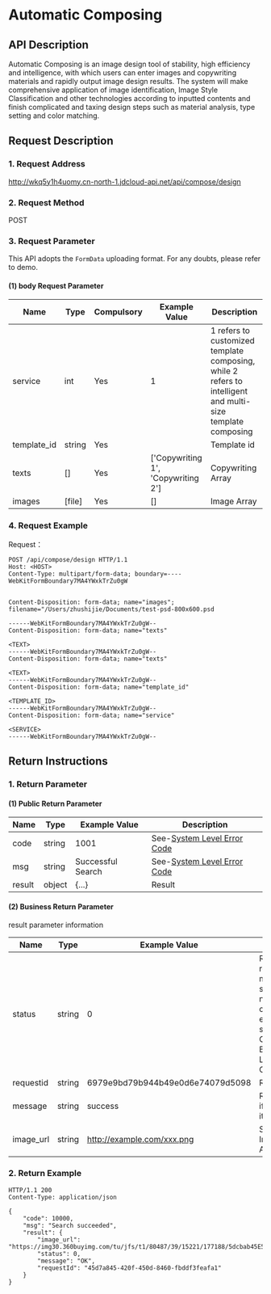 # Automatic Composing


## API Description
Automatic Composing is an image design tool of stability, high efficiency and intelligence, with which users can enter images and copywriting materials and rapidly output image design results. The system will make comprehensive application of image identification, Image Style Classification and other technologies according to inputted contents and finish complicated and taxing design steps such as material analysis, type setting and color matching.

## Request Description

### 1. Request Address
http://wkq5y1h4uomy.cn-north-1.jdcloud-api.net/api/compose/design

### 2. Request Method
POST

### 3. Request Parameter
This API adopts the `FormData` uploading format. For any doubts, please refer to demo.

#### (1) body Request Parameter
|Name|Type|Compulsory|Example Value|Description|
|---|---|---|---|---|
|service|int| Yes | 1 | 1 refers to customized template composing, while 2 refers to intelligent and multi-size template composing |
|template_id|string| Yes |  | Template id |
|texts|[]| Yes | ['Copywriting 1', 'Copywriting 2'] | Copywriting Array |
|images|[file]| Yes | [] | Image Array |

### 4. Request Example
Request：

```http
POST /api/compose/design HTTP/1.1
Host: <HOST>
Content-Type: multipart/form-data; boundary=----WebKitFormBoundary7MA4YWxkTrZu0gW


Content-Disposition: form-data; name="images"; filename="/Users/zhushijie/Documents/test-psd-800x600.psd

------WebKitFormBoundary7MA4YWxkTrZu0gW--
Content-Disposition: form-data; name="texts"

<TEXT>
------WebKitFormBoundary7MA4YWxkTrZu0gW--
Content-Disposition: form-data; name="texts"

<TEXT>
------WebKitFormBoundary7MA4YWxkTrZu0gW--
Content-Disposition: form-data; name="template_id"

<TEMPLATE_ID>
------WebKitFormBoundary7MA4YWxkTrZu0gW--
Content-Disposition: form-data; name="service"

<SERVICE>
------WebKitFormBoundary7MA4YWxkTrZu0gW--
```
## Return Instructions

### 1. Return Parameter

#### (1) Public Return Parameter

|Name|Type|Example Value|Description|
|---|---|---|---|
|code|string | 1001 | See-[System Level Error Code](https://docs.jdcloud.com/cn/image-matting/error-codes) |
|msg|string | Successful Search | See-[System Level Error Code](https://docs.jdcloud.com/cn/image-matting/error-codes) |
|result|object | {...} | Result |

#### (2) Business Return Parameter
result parameter information

|Name|Type|Example Value|Description|
|---|---|---|---|
|status|string | 0 | Returned results, 0 means successful, non-0 is the corresponding error code, see Error Code - Business Level Error Code|
|requestid|string | 6979e9bd79b944b49e0d6e74079d5098 | Request id |
|message|string | success | Result status, if successful, it is success |
|image_url|string | http://example.com/xxx.png | Synthesized Image Address |

### 2. Return Example
```http
HTTP/1.1 200
Content-Type: application/json

{
    "code": 10000,
    "msg": "Search succeeded",
    "result": {
        "image_url": "https://img30.360buyimg.com/tu/jfs/t1/80487/39/15221/177188/5dcbab45E5b7a420d/fdc002d76f4e40f0.jpg",
        "status": 0,
        "message": "OK",
        "requestId": "45d7a845-420f-450d-8460-fbddf3feafa1"
    }
}
```
